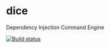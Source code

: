 # dice
Dependency Injection Command Engine

[![Build status](https://ci.appveyor.com/api/projects/status/osvbuuva76454cb8?branch=develop&retina=true)](https://ci.appveyor.com/project/olegsych/dice/branch/develop)
